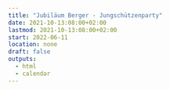 ```yaml
---
title: "Jubiläum Berger - Jungschützenparty"
date: 2021-10-13:08:00+02:00
lastmod: 2021-10-13:08:00+02:00
start: 2022-06-11
location: none
draft: false
outputs:
  - html
  - calendar
---
```



